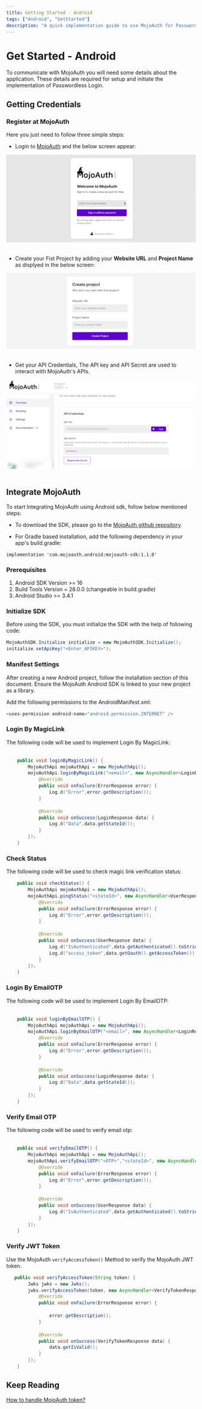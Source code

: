 ```yaml
---
title: Getting Started - Android
tags: ["Android", "GetStarted"]
description: "A quick implementation guide to use MojoAuth for Passwordless using Android."
---
```


# Get Started - Android

To communicate with MojoAuth you will need some details about the application. These details are required for setup and initiate the implementation of Passwordless Login.

## Getting Credentials

### Register at MojoAuth

Here you just need to follow three simple steps:

- Login to [MojoAuth](https://mojoauth.com/signin) and the below screen appear:

<div style="text-align:center">
  <img src="../../assets/common-images/login.png" alt="MojoAuth" />
</div>
<br/>

- Create your Fist Project by adding your **Website URL** and **Project Name** as displyed in the below screen:

<div style="text-align:center">
  <img src="../../assets/common-images/project.png" alt="Create MojoAuth Project" />
</div>
<br/>

- Get your API Credentials, The API key and API Secret are used to interact with MojoAuth's APIs.

<div style="text-align:center">
  <img src="../../assets/common-images/dashboard.png" alt="MojoAuth Dashboad" />
</div>
<br/>

## Integrate MojoAuth

To start Integrating MojoAuth using Android sdk, follow below mentioned steps:

- To download the SDK, please go to the [MojoAuth github repository](https://github.com/MojoAuth/android-sdk).

- For Gradle based installation, add the following dependency in your app's build.gradle:

```
implementation 'com.mojoauth.android:mojoauth-sdk:1.1.0'
```

### Prerequisites

1.  Android SDK Version >= 16
2.  Build Tools Version = 28.0.0 (changeable in build.gradle)
3.  Android Studio >= 3.4.1

### Initialize SDK

Before using the SDK, you must initialize the SDK with the help of following code:

```java
MojoAuthSDK.Initialize initialize = new MojoAuthSDK.Initialize();
initialize.setApiKey("<Enter_APIKEY>");
```

### Manifest Settings

After creating a new Android project, follow the installation section of this document. Ensure the MojoAuth Android SDK is linked to your new project as a library.

Add the following permissions to the AndroidManifest.xml:

```java
<uses-permission android:name="android.permission.INTERNET" />

```

### Login By MagicLink

The following code will be used to implement Login By MagicLink:<br><br>

```java
    public void loginByMagicLink() {
        MojoAuthApi mojoAuthApi = new MojoAuthApi();
        mojoAuthApi.loginByMagicLink("<email>", new AsyncHandler<LoginResponse>() {
            @Override
            public void onFailure(ErrorResponse error) {
                Log.d("Error",error.getDescription());
            }

            @Override
            public void onSuccess(LoginResponse data) {
                Log.d("Data",data.getStateId());
            }
        });
    }
```

### Check Status

The following code will be used to check magic link verification status:

```java
    public void checkStatus() {
        MojoAuthApi mojoAuthApi = new MojoAuthApi();
        mojoAuthApi.pingStatus("<stateId>", new AsyncHandler<UserResponse>() {
            @Override
            public void onFailure(ErrorResponse error) {
                Log.d("Error",error.getDescription());
            }

            @Override
            public void onSuccess(UserResponse data) {
                Log.d("IsAuthenticated",data.getAuthenticated().toString());
                Log.d("access_token",data.getOauth().getAccessToken());
            }
        });
    }
```

### Login By EmailOTP

The following code will be used to implement Login By EmailOTP:<br><br>

```java
    public void loginByEmailOTP() {
        MojoAuthApi mojoAuthApi = new MojoAuthApi();
        mojoAuthApi.loginByEmailOTP("<email>", new AsyncHandler<LoginResponse>() {
            @Override
            public void onFailure(ErrorResponse error) {
                Log.d("Error",error.getDescription());
            }

            @Override
            public void onSuccess(LoginResponse data) {
                Log.d("Data",data.getStateId());
            }
        });
    }
```

### Verify Email OTP

The following code will be used to verify email otp:<br><br>

```java
    public void verifyEmailOTP() {
        MojoAuthApi mojoAuthApi = new MojoAuthApi();
        mojoAuthApi.verifyEmailOTP("<OTP>","<stateId>", new AsyncHandler<UserResponse>() {
            @Override
            public void onFailure(ErrorResponse error) {
                Log.d("Error",error.getDescription());
            }

            @Override
            public void onSuccess(UserResponse data) {
                Log.d("IsAuthenticated",data.getAuthenticated().toString());
            }
        });
    }

```

### Verify JWT Token

Use the MojoAuth `verifyAccessToken()` Method to verify the MojoAuth JWT token.

```java
   public void verifyAccessToken(String token) {
        Jwks jwks = new Jwks();
        jwks.verifyAccessToken(token, new AsyncHandler<VerifyTokenResponse>() {
            @Override
            public void onFailure(ErrorResponse error) {

                error.getDescription();
            }

            @Override
            public void onSuccess(VerifyTokenResponse data) {
                data.getIsValid();
            }
        });
    }

```

## Keep Reading

[How to handle MojoAuth token?](/resources/jwt-token/)
